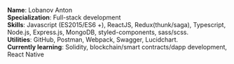 **Name**: Lobanov Anton  
**Specialization**: Full-stack development  
**Skills**: Javascript (ES2015/ES6 +), ReactJS, Redux(thunk/saga), Typescript, Node.js, Express.js, MongoDB, styled-components, sass/scss.   
**Utilities**: GitHub, Postman, Webpack, Swagger, Lucidchart.   
**Currently learning**: Solidity, blockchain/smart contracts/dapp development, React Native

